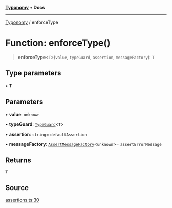 [**Typonomy**](../README.md) • **Docs**

***

[Typonomy](../globals.md) / enforceType

# Function: enforceType()

> **enforceType**\<`T`\>(`value`, `typeGuard`, `assertion`, `messageFactory`): `T`

## Type parameters

• **T**

## Parameters

• **value**: `unknown`

• **typeGuard**: [`TypeGuard`](../type-aliases/TypeGuard.md)\<`T`\>

• **assertion**: `string`= `defaultAssertion`

• **messageFactory**: [`AssertMessageFactory`](../type-aliases/AssertMessageFactory.md)\<`unknown`\>= `assertErrorMessage`

## Returns

`T`

## Source

[assertions.ts:30](https://github.com/softcraft-development/typonomy/blob/cee340f062935faae6d8d20bbf994df4a652481c/src/assertions.ts#L30)
